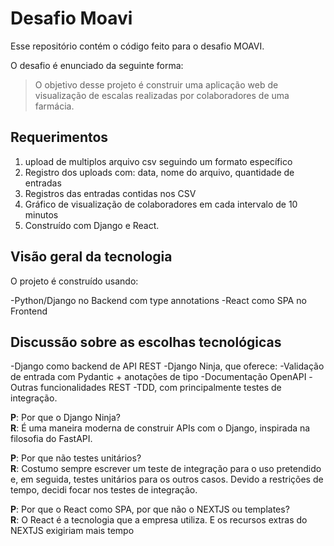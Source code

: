# Desafio Moavi

Esse repositório contém o código feito para o desafio MOAVI.

O desafio é enunciado da seguinte forma:
> O objetivo desse projeto é construir uma aplicação web de visualização de escalas realizadas
por colaboradores de uma farmácia.

## Requerimentos

1. upload de multiplos arquivo csv seguindo um formato específico
2. Registro dos uploads com: data, nome do arquivo, quantidade de entradas
3. Registros das entradas contidas nos CSV
4. Gráfico de visualização de colaboradores em cada intervalo de 10 minutos
5. Construído com Django e React.


## Visão geral da tecnologia

O projeto é construído usando:

-Python/Django no Backend com type annotations
-React como SPA no Frontend

## Discussão sobre as escolhas tecnológicas

-Django como backend de API REST
-Django Ninja, que oferece:
    -Validação de entrada com Pydantic + anotações de tipo
    -Documentação OpenAPI
    -Outras funcionalidades REST
-TDD, com principalmente testes de integração.

<b>P</b>: Por que o Django Ninja?<br>
<b>R</b>: É uma maneira moderna de construir APIs com o Django, inspirada na filosofia do FastAPI.

<b>P</b>: Por que não testes unitários?<br>
<b>R</b>: Costumo sempre escrever um teste de integração para o uso pretendido e, em seguida, testes unitários para os outros casos. Devido a restrições de tempo, decidi focar nos testes de integração.

<b>P</b>: Por que o React como SPA, por que não o NEXTJS ou templates?<br>
<b>R</b>: O React é a tecnologia que a empresa utiliza. E os recursos extras do NEXTJS exigiriam mais tempo